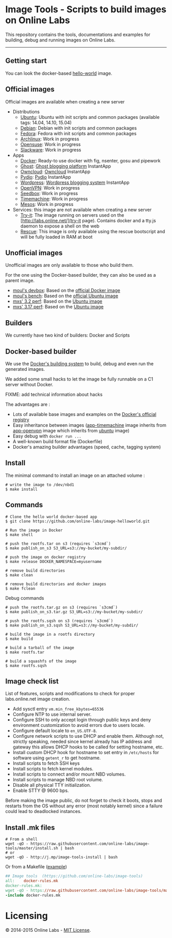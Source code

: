 Image Tools - Scripts to build images on Online Labs
====================================================

This repository contains the tools, documentations and examples for building, debug and running images on Online Labs.

---

Getting start
-------------

You can look the docker-based [hello-world](https://github.com/online-labs/image-helloworld) image.


Official images
---------------

Official images are available when creating a new server

- Distributions
  - [Ubuntu](https://github.com/online-labs/image-ubuntu): Ubuntu with init scripts and common packages (available tags: 14.04, 14.10, 15.04)
  - [Debian](https://github.com/online-labs/image-debian): Debian with init scripts and common packages
  - [Fedora](https://github.com/online-labs/image-fedora): Fedora with init scripts and common packages
  - [Archlinux](https://github.com/online-labs/image-archlinux): Work in progress
  - [Opensuse](https://github.com/online-labs/image-opensuse): Work in progress
  - [Slackware](https://github.com/online-labs/image-slackware): Work in progress
- Apps
  - [Docker](https://github.com/online-labs/image-app-docker): Ready-to use docker with fig, nsenter, gosu and pipework
  - [Ghost](https://github.com/online-labs/image-app-ghost): [Ghost blogging platform](https://ghost.org) InstantApp
  - [Owncloud](https://github.com/online-labs/image-app-owncloud): [Owncloud](http://owncloud.org) InstantApp
  - [Pydio](https://github.com/online-labs/image-app-pydio): [Pydio](https://pyd.io) InstantApp
  - [Wordpress](https://github.com/online-labs/image-app-wordpress): [Wordpress blogging system](https://www.wordpress.com) InstantApp
  - [OpenVPN](https://github.com/online-labs/image-app-openvpn): Work in progress
  - [Seedbox](https://github.com/online-labs/image-app-seedbox): Work in progress
  - [Timemachine](https://github.com/online-labs/image-app-timemachine): Work in progress
  - [Mesos](https://github.com/online-labs/image-app-mesos): Work in progress
- Services: this image are not available when creating a new server
  - [Try-it](https://github.com/online-labs/image-service-tryit): The image running on servers used on the [http://labs.online.net/](try-it page). Contains docker and a tty.js daemon to expose a shell on the web
  - [Rescue](https://github.com/online-labs/image-service-rescue): This image is only available using the rescue bootscript and will be fully loaded in RAM at boot

Unofficial images
-----------------

Unofficial images are only available to those who build them.

For the one using the Docker-based builder, they can also be used as a parent image.

- [moul's devbox](https://github.com/moul/ocs-image-devbox): Based on the [official Docker image](https://github.com/online-labs/image-app-docker)
- [moul's bench](https://github.com/moul/ocs-image-bench): Based on the [official Ubuntu image](https://github.com/online-labs/image-ubuntu)
- [mxs' 3.2 perf](https://github.com/aimxhaisse/image-ocs-perf-3.2): Based on the [Ubuntu image](https://github.com/online-labs/image-ubuntu)
- [mxs' 3.17 perf](https://github.com/aimxhaisse/image-ocs-perf-3.17): Based on the [Ubuntu image](https://github.com/online-labs/image-ubuntu)

Builders
--------

We currently have two kind of builders: Docker and Scripts

Docker-based builder
--------------------

We use the [Docker's building system](https://docs.docker.com/reference/builder/) to build, debug and even run the generated images.

We added some small hacks to let the image be fully runnable on a C1 server without Docker.

FIXME: add technical information about hacks

The advantages are :

- Lots of available base images and examples on the [Docker's official registry](https://registry.hub.docker.com)
- Easy inheritance between images ([app-timemachine](https://github.com/online-labs/image-app-timemachine) image inherits from [app-openvpn](https://github.com/online-labs/image-app-openvpn) image which inherits from [ubuntu](https://github.com/online-labs/image-ubuntu) image)
- Easy debug with `docker run ...`
- A well-known build format file (Dockerfile)
- Docker's amazing builder advantages (speed, cache, tagging system)

Install
-------

The minimal command to install an image on an attached volume :

    # write the image to /dev/nbd1
    $ make install

Commands
--------

    # Clone the hello world docker-based app
    $ git clone https://github.com/online-labs/image-helloworld.git

    # Run the image in Docker
    $ make shell

    # push the rootfs.tar on s3 (requires `s3cmd`)
    $ make publish_on_s3 S3_URL=s3://my-bucket/my-subdir/

    # push the image on docker registry
    $ make release DOCKER_NAMESPACE=myusername

    # remove build directories
    $ make clean

    # remove build directories and docker images
    $ make fclean


Debug commands

    # push the rootfs.tar.gz on s3 (requires `s3cmd`)
    $ make publish_on_s3.tar.gz S3_URL=s3://my-bucket/my-subdir/

    # push the rootfs.sqsh on s3 (requires `s3cmd`)
    $ make publish_on_s3.sqsh S3_URL=s3://my-bucket/my-subdir/

    # build the image in a rootfs directory
    $ make build

    # build a tarball of the image
    $ make rootfs.tar

    # build a squashfs of the image
    $ make rootfs.sqsh

Image check list
----------------

List of features, scripts and modifications to check for proper labs.online.net image creation.

- Add sysctl entry `vm.min_free_kbytes=65536`
- Configure NTP to use internal server.
- Configure SSH to only accept login through public keys and deny environment customization to avoid errors due to users locale.
- Configure default locale to `en_US.UTF-8`.
- Configure network scripts to use DHCP and enable them.
  Although not, strictly speaking, needed since kernel already has IP address and gateway this allows DHCP hooks to be called for setting hostname, etc.
- Install custom DHCP hook for hostname to set entry in `/etc/hosts` for software using `getent_r` to get hostname.
- Install scripts to fetch SSH keys
- Install scripts to fetch kernel modules.
- Install scripts to connect and/or mount NBD volumes.
- Install scripts to manage NBD root volume.
- Disable all physical TTY initialization.
- Enable STTY @ 9600 bps.

Before making the image public, do not forget to check it boots, stops and restarts from the OS without any error (most notably kernel) since a failure could lead to deadlocked instances.

Install .mk files
-----------------

    # From a shell
    wget -qO - https://raw.githubusercontent.com/online-labs/image-tools/master/install.sh | bash
    # or
    wget -qO - http://j.mp/image-tools-install | bash

Or from a Makefile ([example](https://github.com/online-labs/image-helloworld/blob/master/Makefile))

```makefile
## Image tools  (https://github.com/online-labs/image-tools)
all:    docker-rules.mk
docker-rules.mk:
wget -qO - https://raw.githubusercontent.com/online-labs/image-tools/master/install.sh | bash
-include docker-rules.mk
```

Licensing
=========

© 2014-2015 Online Labs - [MIT License](https://github.com/online-labs/image-tools/blob/master/LICENSE).
